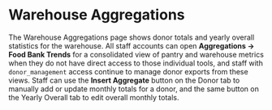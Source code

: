 # Warehouse Aggregations

The Warehouse Aggregations page shows donor totals and yearly overall statistics for the warehouse. All staff accounts can open **Aggregations → Food Bank Trends** for a consolidated view of pantry and warehouse metrics when they do not have direct access to those individual tools, and staff with `donor_management` access continue to manage donor exports from these views.
Staff can use the **Insert Aggregate** button on the Donor tab to manually add or update monthly totals for a donor, and the same button on the Yearly Overall tab to edit overall monthly totals.

